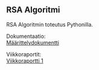 ## RSA Algoritmi
RSA Algoritmin toteutus Pythonilla.

Dokumentaatio:\
[Määrittelydokumentti](./dokumentaatio/Määrittelydokumentti.md)

Viikkoraportit:\
[Viikkoraportti 1](./dokumentaatio/Viikkoraportti1.md)
